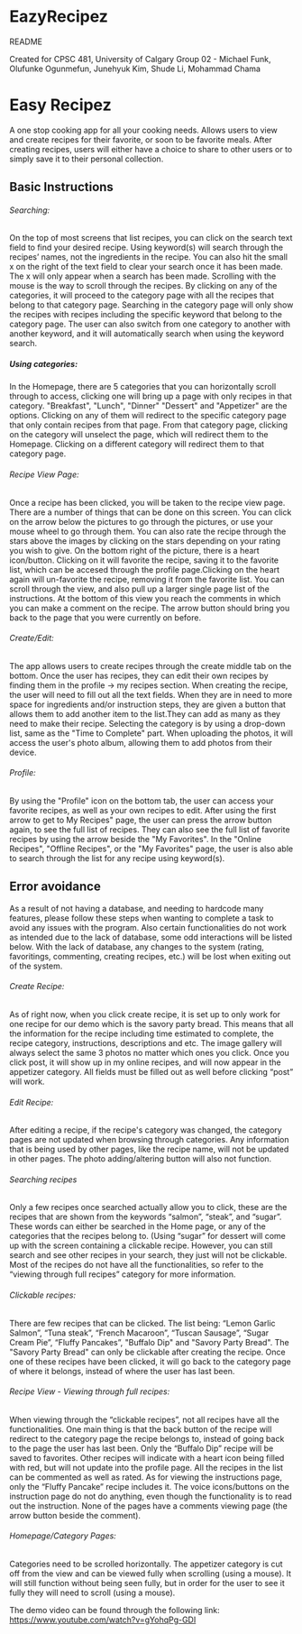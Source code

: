 # EazyRecipez

README

Created for CPSC 481, University of Calgary
Group 02 - Michael Funk, Olufunke Ogunmefun, Junehyuk Kim,  Shude Li, Mohammad Chama

# Easy Recipez
A one stop cooking app for all your cooking needs. Allows users to view and create recipes for their favorite, or soon to be favorite meals. After creating recipes, users will either have a choice to share to other users or to simply save it to their personal collection.

## Basic Instructions
###### Searching:
On the top of most screens that list recipes, you can click on the search text field to find your desired recipe. Using keyword(s) will search through the recipes’ names, not the ingredients in the recipe. You can also hit the small x on the right of the text field to clear your search once it has been made. The x will only appear when a search has been made. Scrolling with the mouse is the way to scroll through the recipes. By clicking on any of the categories, it will proceed to the category page with all the recipes that belong to that category page. Searching in the category page will only show the recipes with recipes including the specific keyword that belong to the category page. The user can also switch from one category to another with another keyword, and it will automatically search when using the keyword search.

##### Using categories:
In the Homepage, there are 5 categories that you can horizontally scroll through to access, clicking one will bring up a page with only recipes in that category. "Breakfast", "Lunch", "Dinner" "Dessert" and "Appetizer" are the options. Clicking on any of them will redirect to the specific category page that only contain recipes from that page. From that category page, clicking on the category will unselect the page, which will redirect them to the Homepage. Clicking on a different category will redirect them to that category page.

###### Recipe View Page:
Once a recipe has been clicked, you will be taken to the recipe view page. There are a number of things that can be done on this screen. You can click on the arrow below the pictures to go through the pictures, or use your mouse wheel to go through them. You can also rate the recipe through the stars above the images by clicking on the stars depending on your rating you wish to give. On the bottom right of the picture, there is a heart icon/button. Clicking on it will favorite the recipe, saving it to the favorite list, which can be accesed through the profile page.Clicking on the heart again will un-favorite the recipe, removing it from the favorite list. You can scroll through the view, and also pull up a larger single page list of the instructions. At the bottom of this view you reach the comments in which you can make a comment on the recipe. The arrow button should bring you back to the page that you were currently on before.

###### Create/Edit:
The app allows users to create recipes through the create middle tab on the bottom. Once the user has recipes, they can edit their own recipes by finding them in the profile -> my recipes section. When creating the recipe, the user will need to fill out all the text fields. When they are in need to more space for ingredients and/or instruction steps, they are given a button that allows them to add another item to the list.They can add as many as they need to make their recipe. Selecting the category is by using a drop-down list, same as the "Time to Complete" part. When uploading the photos, it will access the user's photo album, allowing them to add photos from their device. 

###### Profile:
By using the "Profile" icon on the bottom tab, the user can access your favorite recipes, as well as your own recipes to edit. After using the first arrow to get to 
My Recipes" page, the user can press the arrow button again, to see the full list of recipes. They can also see the full list of favorite recipes by using the arrow beside the "My Favorites". In the "Online Recipes", "Offline Recipes", or the "My Favorites" page, the user is also able to search through the list for any recipe using keyword(s).

## Error avoidance

As a result of not having a database, and needing to hardcode many features, please follow these steps when wanting to complete a task to avoid any issues with the program. Also certain functionalities do not work as intended due to the lack of database, some odd interactions will be listed below. With the lack of database, any changes to the system (rating, favoritings, commenting, creating recipes, etc.) will be lost when exiting out of the system.

###### Create Recipe:
As of right now, when you click create recipe, it is set up to only work for one recipe for our demo which is the savory party bread. This means that all the information for the recipe including time estimated to complete, the recipe category, instructions, descriptions and etc. The image gallery will always select the same 3 photos no matter which ones you click. Once you click post, it will show up in my online recipes, and will now appear in the appetizer category. All fields must be filled out as well before clicking “post” will work.

###### Edit Recipe:
After editing a recipe, if the recipe's category was changed, the category pages are not updated when browsing through categories. Any information that is being used by other pages, like the recipe name, will not be updated in other pages. The photo adding/altering button will also not function. 

###### Searching recipes
Only a few recipes once searched actually allow you to click, these are the recipes that are shown from the keywords “salmon”, “steak”, and “sugar”. These words can either be searched in the Home page, or any of the categories that the recipes belong to. (Using “sugar” for dessert will come up with the screen containing a clickable recipe. However, you can still search and see other recipes in your search, they just will not be clickable. Most of the recipes do not have all the functionalities, so refer to the “viewing through full recipes” category for more information.

###### Clickable recipes:
There are few recipes that can be clicked. The list being:
“Lemon Garlic Salmon”, “Tuna steak”, “French Macaroon”, “Tuscan Sausage”, “Sugar Cream Pie”, “Fluffy Pancakes”, "Buffalo Dip" and "Savory Party Bread". The "Savory Party Bread" can only be clickable after creating the recipe. Once one of these recipes have been clicked, it will go back to the category page of where it belongs, instead of where the user has last been.

###### Recipe View - Viewing through full recipes:
When viewing through the “clickable recipes”, not all recipes have all the functionalities. One main thing is that the back button of the recipe will redirect to the category page the recipe belongs to, instead of going back to the page the user has last been. Only the “Buffalo Dip” recipe will be saved to favorites. Other recipes will indicate with a heart icon being filled with red, but will not update into the profile page. All the recipes in the list can be commented as well as rated. As for viewing the instructions page, only the “Fluffy Pancake” recipe includes it. The voice icons/buttons on the instruction page do not do anything, even though the functionality is to read out the instruction. None of the pages have a comments viewing page (the arrow button beside the comment). 

###### Homepage/Category Pages:
Categories need to be scrolled horizontally. The appetizer category is cut off from the view and can be viewed fully when scrolling (using a mouse). It will still function without being seen fully, but in order for the user to see it fully they will need to scroll (using a mouse).

The demo video can be found through the following link:
https://www.youtube.com/watch?v=gYohqPg-GDI
